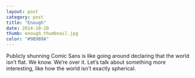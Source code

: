 ```yaml
---
layout: post
category: post
title: "Enough"
date: 2014-10-20
thumb: enough_thumbnail.jpg
color: "#9B9B9A"
---
```


Publicly shunning Comic Sans is like going around declaring that the world isn’t flat. We know. We’re over it. Let’s talk about something more interesting, like how the world isn’t exactly spherical.
